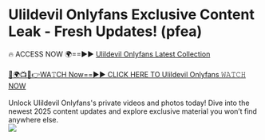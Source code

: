 # Ulildevil Onlyfans Exclusive Content Leak - Fresh Updates! (pfea)

🔥 ACCESS NOW 🌍==►► <a href="https://tinyurl.com/kvy9nzfs" rel="nofollow">Ulildevil Onlyfans Latest Collection</a>
<br><br>
[🔴🌍📺📱👉WA𝚃CH Now==►► CLICK HERE TO Ulildevil Onlyfans 𝚆𝙰𝚃𝙲𝙷 NOW](https://tinyurl.com/kvy9nzfs)
<br><br>
Unlock Ulildevil Onlyfans's private videos and photos today! Dive into the newest 2025 content updates and explore exclusive material you won’t find anywhere else.
<br>
<a href="https://tinyurl.com/kvy9nzfs" rel="nofollow" data-target="animated-image.originalLink"><img src="https://camo.githubusercontent.com/8a4f000d20f83aca3bf7ec5f350d767afa0574a8a352519fd8cfa583a6f93a33/68747470733a2f2f692e696d6775722e636f6d2f644a486b345a712e676966" data-canonical-src="https://i.imgur.com/dJHk4Zq.gif" style="max-width: 100%; display: inline-block;" data-target="animated-image.originalImage"></a>
<br>
